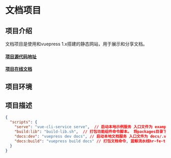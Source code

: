 
# 文档项目

## 项目介绍

文档项目是使用和vuepress 1.x搭建的静态网站，用于展示和分享文档。

#### [项目源代码地址](http://gitlab.ky-tech.com.cn/HR-FEGroup/hr-fe-together-build)

#### [项目在线文档](http://hr-doc-dev.kyslb.com/)


## 项目环境

## 项目描述

```json
{
  "scripts": {
    "serve": "vue-cli-service serve",  // 启动本地示例服务 入口文件为 example/main.js
    "build:lib": "build-lib.sh",  // 打包功能组件命令脚本。 将packages目录下的组件打包成umd等格式
    "docs:dev": "vuepress dev docs", // 启动本地文档服务 入口文件为 docs/.vuepress/config.js
    "docs:build": "vuepress build docs" // 打包文档命令, 蓝鲸流水线hr-fe-together-build.fe执行此命令构建prod分支，成功后部署在 http://hr-doc-dev.kyslb.com/
  }
}